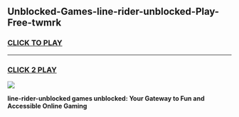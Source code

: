 
## Unblocked-Games-line-rider-unblocked-Play-Free-twmrk
<h3>
<a href="https://premium76.site?title=line-rider-unblocked&ref=18A1">CLICK TO PLAY</a></h3>
<hr>

<h3>
<a href="https://premium76.site?title=line-rider-unblocked&ref=18A1">CLICK 2 PLAY</a>
  
</h3>

<a href="https://premium76.site?title=line-rider-unblocked&ref=18A1"><img src="https://clearcache.store/games.png"></a>


**line-rider-unblocked games unblocked: Your Gateway to Fun and Accessible Online Gaming**
